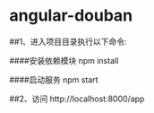 # angular-douban

##1、进入项目目录执行以下命令:

####安装依赖模块
    npm install

####启动服务
    npm start

##2、访问
    http://localhost:8000/app
